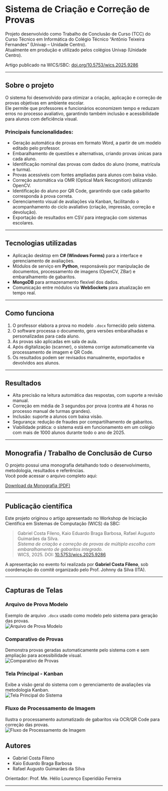 # Sistema de Criação e Correção de Provas

Projeto desenvolvido como Trabalho de Conclusão de Curso (TCC) do Curso Técnico em Informática do Colégio Técnico “Antônio Teixeira Fernandes” (Univap – Unidade Centro).  
Atualmente em produção e utilizado pelos colégios Univap (Unidade Centro).

Artigo publicado na WICS/SBC: [doi.org/10.5753/wics.2025.9286](https://doi.org/10.5753/wics.2025.9286)

---

## Sobre o projeto
O sistema foi desenvolvido para otimizar a criação, aplicação e correção de provas objetivas em ambiente escolar.  
Ele permite que professores e funcionários economizem tempo e reduzam erros no processo avaliativo, garantindo também inclusão e acessibilidade para alunos com deficiência visual.

### Principais funcionalidades:
- Geração automática de provas em formato Word, a partir de um modelo editado pelo professor.  
- Embaralhamento de questões e alternativas, criando provas únicas para cada aluno.  
- Identificação nominal das provas com dados do aluno (nome, matrícula e turma).  
- Provas acessíveis com fontes ampliadas para alunos com baixa visão.  
- Correção automática via OMR (Optical Mark Recognition) utilizando OpenCV.  
- Identificação do aluno por QR Code, garantindo que cada gabarito corresponda à prova correta.  
- Gerenciamento visual de avaliações via Kanban, facilitando o acompanhamento do ciclo avaliativo (criação, impressão, correção e devolução).  
- Exportação de resultados em CSV para integração com sistemas escolares.  

---

## Tecnologias utilizadas
- Aplicação desktop em **C# (Windows Forms)** para a interface e gerenciamento de avaliações.  
- Módulos de serviço em **Python**, responsáveis por manipulação de documentos, processamento de imagens (OpenCV, ZBar) e embaralhamento de gabaritos.  
- **MongoDB** para armazenamento flexível dos dados.  
- Comunicação entre módulos via **WebSockets** para atualização em tempo real.  

---

## Como funciona
1. O professor elabora a prova no modelo `.docx` fornecido pelo sistema.  
2. O software processa o documento, gera versões embaralhadas e personalizadas para cada aluno.  
3. As provas são aplicadas em sala de aula.  
4. Após digitalização (scanner), o sistema corrige automaticamente via processamento de imagem e QR Code.  
5. Os resultados podem ser revisados manualmente, exportados e devolvidos aos alunos.  

---

## Resultados
- Alta precisão na leitura automática das respostas, com suporte a revisão manual.  
- Correção em média de 3 segundos por prova (contra até 4 horas no processo manual de turmas grandes).  
- Inclusão: suporte a alunos com baixa visão.  
- Segurança: redução de fraudes por compartilhamento de gabaritos.  
- Viabilidade prática: o sistema está em funcionamento em um colégio com mais de 1000 alunos durante todo o ano de 2025.  

---

## Monografia / Trabalho de Conclusão de Curso
O projeto possui uma monografia detalhando todo o desenvolvimento, metodologia, resultados e referências.  
Você pode acessar o arquivo completo aqui:  

[Download da Monografia (PDF)](https://github.com/user-attachments/files/22323485/Monografia.-.TCC.-.Versao.Final.pdf)


---

## Publicação científica
Este projeto originou o artigo apresentado no Workshop de Iniciação Científica em Sistemas de Computação (WICS) da SBC:  

> Gabriel Costa Fileno, Kaio Eduardo Braga Barbosa, Rafael Augusto Guimarães da Silva.  
> *Sistema de criação e correção de provas de múltipla escolha com embaralhamento de gabaritos integrado.*  
> WICS, 2025. DOI: [10.5753/wics.2025.9286](https://doi.org/10.5753/wics.2025.9286)  

A apresentação no evento foi realizada por **Gabriel Costa Fileno**, sob coordenação do comitê organizado pelo Prof. Johnny da Silva (ITA).  

---
## Capturas de Telas
### Arquivo de Prova Modelo
Exemplo de arquivo `.docx` usado como modelo pelo sistema para geração das provas.  
![Arquivo de Prova Modelo](https://github.com/user-attachments/assets/2780ca9b-b422-4996-9a71-ccf085033530)

### Comparativo de Provas
Demonstra provas geradas automaticamente pelo sistema com e sem ampliação para acessibilidade visual.  
![Comparativo de Provas](https://github.com/user-attachments/assets/817a69a1-04a3-4062-a2bf-6d09ad90e61a)

### Tela Principal - Kanban
Exibe a visão geral do sistema com o gerenciamento de avaliações via metodologia Kanban.  
![Tela Principal do Sistema](https://github.com/user-attachments/assets/c04323d2-646f-410b-a168-6cd4e62a5883)

### Fluxo de Processamento de Imagem
Ilustra o processamento automatizado de gabaritos via OCR/QR Code para correção das provas.  
![Fluxo de Processamento de Imagem](https://github.com/user-attachments/assets/0fb89eac-0fbe-440d-849a-61d92e48bbae)


## Autores
- Gabriel Costa Fileno  
- Kaio Eduardo Braga Barbosa  
- Rafael Augusto Guimarães da Silva  

Orientador: Prof. Me. Hélio Lourenço Esperidião Ferreira  

---


